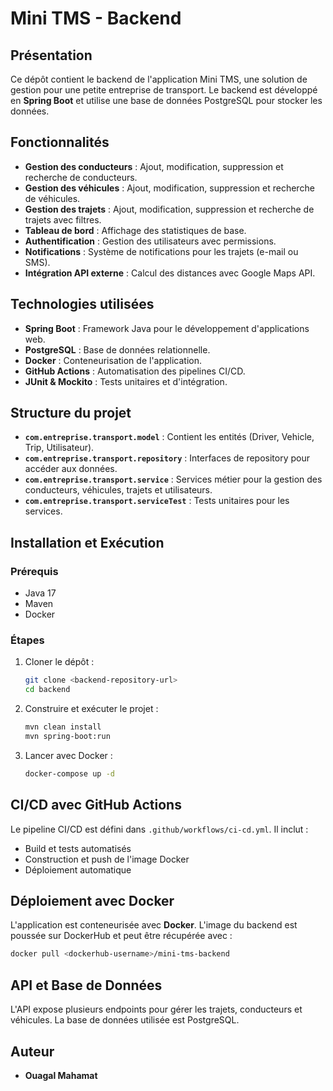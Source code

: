 # Mini TMS - Backend

## Présentation
Ce dépôt contient le backend de l'application Mini TMS, une solution de gestion pour une petite entreprise de transport. Le backend est développé en **Spring Boot** et utilise une base de données PostgreSQL pour stocker les données.

## Fonctionnalités

- **Gestion des conducteurs** : Ajout, modification, suppression et recherche de conducteurs.
- **Gestion des véhicules** : Ajout, modification, suppression et recherche de véhicules.
- **Gestion des trajets** : Ajout, modification, suppression et recherche de trajets avec filtres.
- **Tableau de bord** : Affichage des statistiques de base.
- **Authentification** : Gestion des utilisateurs avec permissions.
- **Notifications** : Système de notifications pour les trajets (e-mail ou SMS).
- **Intégration API externe** : Calcul des distances avec Google Maps API.

## Technologies utilisées

- **Spring Boot** : Framework Java pour le développement d'applications web.
- **PostgreSQL** : Base de données relationnelle.
- **Docker** : Conteneurisation de l'application.
- **GitHub Actions** : Automatisation des pipelines CI/CD.
- **JUnit & Mockito** : Tests unitaires et d'intégration.

## Structure du projet

- **`com.entreprise.transport.model`** : Contient les entités (Driver, Vehicle, Trip, Utilisateur).
- **`com.entreprise.transport.repository`** : Interfaces de repository pour accéder aux données.
- **`com.entreprise.transport.service`** : Services métier pour la gestion des conducteurs, véhicules, trajets et utilisateurs.
- **`com.entreprise.transport.serviceTest`** : Tests unitaires pour les services.

## Installation et Exécution
### Prérequis
- Java 17
- Maven
- Docker

### Étapes
1. Cloner le dépôt :
   ```sh
   git clone <backend-repository-url>
   cd backend
   ```
2. Construire et exécuter le projet :
   ```sh
   mvn clean install
   mvn spring-boot:run
   ```
3. Lancer avec Docker :
   ```sh
   docker-compose up -d
   ```

## CI/CD avec GitHub Actions
Le pipeline CI/CD est défini dans `.github/workflows/ci-cd.yml`. Il inclut :
- Build et tests automatisés
- Construction et push de l'image Docker
- Déploiement automatique

## Déploiement avec Docker
L'application est conteneurisée avec **Docker**. L'image du backend est poussée sur DockerHub et peut être récupérée avec :
```sh
docker pull <dockerhub-username>/mini-tms-backend
```

## API et Base de Données
L'API expose plusieurs endpoints pour gérer les trajets, conducteurs et véhicules. La base de données utilisée est PostgreSQL.

## Auteur
- **Ouagal Mahamat**
